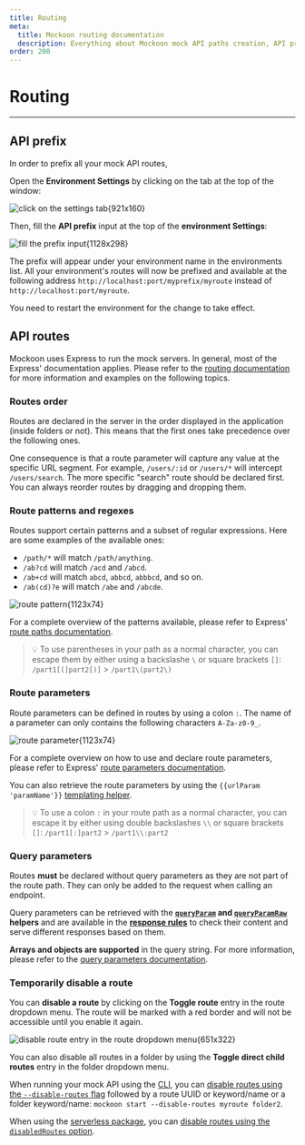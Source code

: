 ```yaml
---
title: Routing
meta:
  title: Mockoon routing documentation
  description: Everything about Mockoon mock API paths creation, API prefix, route parameters, query strings, wildcards and more
order: 200
---
```


# Routing

---

## API prefix

In order to prefix all your mock API routes,

Open the **Environment Settings** by clicking on the tab at the top of the window:

![click on the settings tab{921x160}](docs-img:open-environment-settings.png)

Then, fill the **API prefix** input at the top of the **environment Settings**:

![fill the prefix input{1128x298}](docs-img:environment-prefix.png)

The prefix will appear under your environment name in the environments list. All your environment's routes will now be prefixed and available at the following address `http://localhost:port/myprefix/myroute` instead of `http://localhost:port/myroute`.

You need to restart the environment for the change to take effect.

## API routes

Mockoon uses Express to run the mock servers. In general, most of the Express' documentation applies. Please refer to the [routing documentation](https://expressjs.com/en/guide/routing.html) for more information and examples on the following topics.

### Routes order

Routes are declared in the server in the order displayed in the application (inside folders or not). This means that the first ones take precedence over the following ones.

One consequence is that a route parameter will capture any value at the specific URL segment. For example, `/users/:id` or `/users/*` will intercept `/users/search`. The more specific "search" route should be declared first. You can always reorder routes by dragging and dropping them.

### Route patterns and regexes

Routes support certain patterns and a subset of regular expressions. Here are some examples of the available ones:

- `/path/*` will match `/path/anything`.
- `/ab?cd` will match `/acd` and `/abcd`.
- `/ab+cd` will match `abcd`, `abbcd`, `abbbcd`, and so on.
- `/ab(cd)?e` will match `/abe` and `/abcde`.

![route pattern{1123x74}](docs-img:route-patterns.png)

For a complete overview of the patterns available, please refer to Express' [route paths documentation](https://expressjs.com/en/guide/routing.html#route-paths).

> 💡 To use parentheses in your path as a normal character, you can escape them by either using a backslashe `\` or square brackets `[]`:
> `/part1[(]part2[)]` > `/part1\(part2\)`

### Route parameters

Route parameters can be defined in routes by using a colon `:`. The name of a parameter can only contains the following characters `A-Za-z0-9_`.

![route parameter{1123x74}](docs-img:route-params.png)

For a complete overview on how to use and declare route parameters, please refer to Express' [route parameters documentation](https://expressjs.com/en/guide/routing.html#route-parameters).

You can also retrieve the route parameters by using the `{{urlParam 'paramName'}}` [templating helper](docs:templating/mockoon-request-helpers#urlparam).

> 💡 To use a colon `:` in your route path as a normal character, you can escape it by either using double backslashes `\\` or square brackets `[]`:
> `/part1[:]part2` > `/part1\\:part2`

### Query parameters

Routes **must** be declared without query parameters as they are not part of the route path. They can only be added to the request when calling an endpoint.

Query parameters can be retrieved with the **[`queryParam`](docs:/docs/latest/templating/mockoon-request-helpers/#queryparam) and [`queryParamRaw`](docs:/docs/latest/templating/mockoon-request-helpers/#queryparamraw) helpers** and are available in the **[response rules](docs:route-responses/dynamic-rules)** to check their content and serve different responses based on them.

**Arrays and objects are supported** in the query string. For more information, please refer to the [query parameters documentation](docs:requests/query-parameters).

### Temporarily disable a route

You can **disable a route** by clicking on the **Toggle route** entry in the route dropdown menu. The route will be marked with a red border and will not be accessible until you enable it again.

![disable route entry in the route dropdown menu{651x322}](docs-img:route-menu-disable-route.png)

You can also disable all routes in a folder by using the **Toggle direct child routes** entry in the folder dropdown menu.

When running your mock API using the [CLI](/cli/), you can [disable routes using the `--disable-routes` flag](https://github.com/mockoon/mockoon/tree/main/packages/cli#disabling-routes) followed by a route UUID or keyword/name or a folder keyword/name: `mockoon start --disable-routes myroute folder2`.

When using the [serverless package](/serverless/), you can [disable routes using the `disabledRoutes` option](https://github.com/mockoon/mockoon/tree/main/packages/serverless#disabling-routes).
